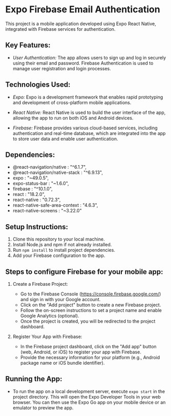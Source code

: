 # Expo Firebase Email Authentication
This project is a mobile application developed using Expo React Native, integrated with Firebase services for authentication.

## Key Features:
- _User Authentication:_ The app allows users to sign up and log in securely using their email and password. Firebase Authentication is used to manage user registration and login processes.

## Technologies Used:
- _Expo:_ Expo is a development framework that enables rapid prototyping and development of cross-platform mobile applications.

- _React Native:_ React Native is used to build the user interface of the app, allowing the app to run on both iOS and Android devices.

- _Firebase:_ Firebase provides various cloud-based services, including authentication and real-time database, which are integrated into the app to store user data and enable user authentication.

## Dependencies:
- @react-navigation/native : "^6.1.7",
- @react-navigation/native-stack : "^6.9.13",
- expo : "~49.0.5",
- expo-status-bar : "~1.6.0",
- firebase : "^10.1.0",
- react : "18.2.0",
- react-native : "0.72.3",
- react-native-safe-area-context : "4.6.3",
- react-native-screens : "~3.22.0"

## Setup Instructions:
1. Clone this repository to your local machine.
2. Install Node.js and npm if not already installed.
3. Run `npm install` to install project dependencies.
4. Add your Firebase configuration to the app.

## Steps to configure Firebase for your mobile app:

1. Create a Firebase Project:
    - Go to the Firebase Console (https://console.firebase.google.com/) and sign in with your Google account.
    - Click on the "Add project" button to create a new Firebase project.
    - Follow the on-screen instructions to set a project name and enable Google Analytics (optional).
    - Once the project is created, you will be redirected to the project dashboard.

2. Register Your App with Firebase:
    - In the Firebase project dashboard, click on the "Add app" button (web, Android, or iOS) to register your app with Firebase.
    - Provide the necessary information for your platform (e.g., Android package name or iOS bundle identifier).

## Running the App:
- To run the app on a local development server, execute `expo start` in the project directory. This will open the Expo Developer Tools in your web browser. You can then use the Expo Go app on your mobile device or an emulator to preview the app.
